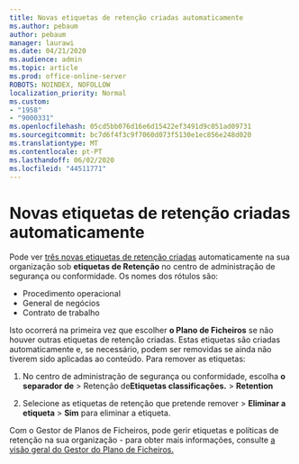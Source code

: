 ```yaml
---
title: Novas etiquetas de retenção criadas automaticamente
ms.author: pebaum
author: pebaum
manager: laurawi
ms.date: 04/21/2020
ms.audience: admin
ms.topic: article
ms.prod: office-online-server
ROBOTS: NOINDEX, NOFOLLOW
localization_priority: Normal
ms.custom:
- "1958"
- "9000331"
ms.openlocfilehash: 05cd5bb076d16e6d15422ef3491d9c051ad09731
ms.sourcegitcommit: bc7d6f4f3c9f7060d073f5130e1ec856e248d020
ms.translationtype: MT
ms.contentlocale: pt-PT
ms.lasthandoff: 06/02/2020
ms.locfileid: "44511771"
---
```

# <a name="new-retention-labels-created-automatically"></a>Novas etiquetas de retenção criadas automaticamente

Pode ver [três novas etiquetas de retenção criadas](https://docs.microsoft.com/microsoft-365/compliance/file-plan-manager) automaticamente na sua organização sob **etiquetas de Retenção** no centro de administração de segurança ou conformidade. Os nomes dos rótulos são:

- Procedimento operacional
- General de negócios
- Contrato de trabalho

Isto ocorrerá na primeira vez que escolher **o Plano de Ficheiros** se não houver outras etiquetas de retenção criadas. Estas etiquetas são criadas automaticamente e, se necessário, podem ser removidas se ainda não tiverem sido aplicadas ao conteúdo. Para remover as etiquetas:

1. No centro de administração de segurança ou conformidade, escolha **o separador de**  >  Retenção de**Etiquetas classificações.**  >  **Retention**

1. Selecione as etiquetas de retenção que pretende remover > **Eliminar a etiqueta**  >  **Sim** para eliminar a etiqueta.

Com o Gestor de Planos de Ficheiros, pode gerir etiquetas e políticas de retenção na sua organização - para obter mais informações, consulte [a visão geral do Gestor do Plano de Ficheiros.](https://docs.microsoft.com/microsoft-365/compliance/file-plan-manager)